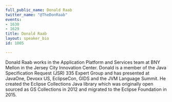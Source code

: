 ```yaml
---
full_public_name: Donald Raab
twitter_name: "@TheDonRaab"
events:
- 1630
- 1629
title: Donald Raab
layout: speaker_bio
id: 1005

---
```

Donald Raab works in the Application Platform and Services team at BNY Mellon in the Jersey City Innovation Center. Donald is a member of the Java Specification Request (JSR) 335 Expert Group and has presented at JavaOne, Devoxx US, EclipseCon, GIDS and the JVM Language Summit. He created the Eclipse Collections Java library which was originally open sourced as GS Collections in 2012 and migrated to the Eclipse Foundation in 2015.